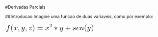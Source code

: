 #Derivadas Parciais

##Introducao
Imagine uma funcao de duas variaveis, como por exemplo:

![f(x, y, z) = x^2*y + sen(y)](eq1.png)
